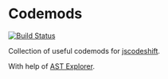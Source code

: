 
# Codemods

[![Build Status](https://travis-ci.org/TargetProcess/codemods.svg?branch=master)](https://travis-ci.org/TargetProcess/codemods)

Collection of useful codemods for [jscodeshift](https://github.com/facebook/jscodeshift).

With help of [AST Explorer](http://astexplorer.net/).
